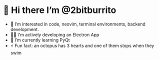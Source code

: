 # 👋 Hi there I’m @2bitburrito
- 👀 I’m interested in code, neovim, terminal environments, backend development.
- 🧑‍💻 I'm actively developing an Electron App
- 🌱 I’m currently learning PyQt
- ⚡ Fun fact: an octopus has 3 hearts and one of them stops when they swim 

<!---
2bitburrito/2bitburrito is a ✨ special ✨ repository because its `README.md` (this file) appears on your GitHub profile.
You can click the Preview link to take a look at your changes.
--->
